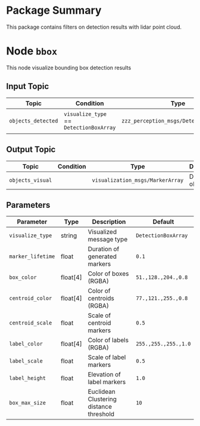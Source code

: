 # Package Summary
This package contains filters on detection results with lidar point cloud.

# Node `bbox`
This node visualize bounding box detection results

## Input Topic
|Topic|Condition|Type|Description|
|---|---|---|---|
|`objects_detected`|`visualize_type` == `DetectionBoxArray`|`zzz_perception_msgs/DetectionBoxArray`|Input detection result|
## Output Topic
|Topic|Condition|Type|Description|
|---|---|---|---|
|`objects_visual`||`visualization_msgs/MarkerArray`|Detected objects|
## Parameters
|Parameter|Type|Description|Default|
|---|---|---|---|
|`visualize_type`|string|Visualized message type|`DetectionBoxArray`|
|`marker_lifetime`|float|Duration of generated markers|`0.1`|
|`box_color`|float[4]|Color of boxes (RGBA)|`51.,128.,204.,0.8`|
|`centroid_color`|float[4]|Color of centroids (RGBA)|`77.,121.,255.,0.8`|
|`centroid_scale`|float|Scale of centroid markers|`0.5`|
|`label_color`|float[4]|Color of labels (RGBA)|`255.,255.,255.,1.0`|
|`label_scale`|float|Scale of label markers|`0.5`|
|`label_height`|float|Elevation of label markers|`1.0`|
|`box_max_size`|float|Euclidean Clustering distance threshold|`10`|
